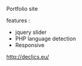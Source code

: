 Portfolio site

features :
- jquery slider
- PHP language detection
- Responsive
 
http://declics.eu/
